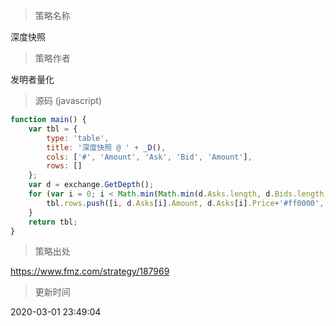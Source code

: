 
> 策略名称

深度快照

> 策略作者

发明者量化





> 源码 (javascript)

``` javascript
function main() {
    var tbl = { 
        type: 'table', 
        title: '深度快照 @ ' + _D(), 
        cols: ['#', 'Amount', 'Ask', 'Bid', 'Amount'], 
        rows: []
    };
    var d = exchange.GetDepth();
    for (var i = 0; i < Math.min(Math.min(d.Asks.length, d.Bids.length), 15); i++) {
        tbl.rows.push([i, d.Asks[i].Amount, d.Asks[i].Price+'#ff0000', d.Bids[i].Price+'#0000ff', d.Bids[i].Amount]);
    }
    return tbl;
}
```

> 策略出处

https://www.fmz.com/strategy/187969

> 更新时间

2020-03-01 23:49:04
